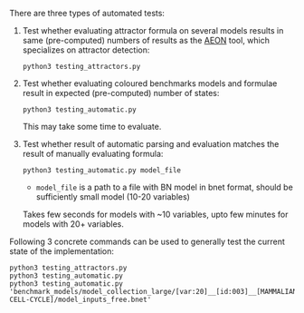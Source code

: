 There are three types of automated tests:

1. Test whether evaluating attractor formula on several models results in same (pre-computed) numbers of results as the [AEON](https://github.com/sybila/biodivine-aeon-py) tool, which specializes on attractor detection:
    ```
    python3 testing_attractors.py
    ```

2. Test whether evaluating coloured benchmarks models and formulae result in expected (pre-computed) number of states:
    ```
    python3 testing_automatic.py
    ```
    This may take some time to evaluate.


3. Test whether result of automatic parsing and evaluation matches the result of manually evaluating formula:
    ```
    python3 testing_automatic.py model_file
    ```
    - `model_file` is a path to a file with BN model in bnet format, should be sufficiently small model (10-20 variables)
    
    Takes few seconds for models with ~10 variables, upto few minutes for models with 20+ variables.    


Following 3 concrete commands can be used to generally test the current state of the implementation:
```
python3 testing_attractors.py
python3 testing_automatic.py
python3 testing_automatic.py 'benchmark_models/model_collection_large/[var:20]__[id:003]__[MAMMALIAN-CELL-CYCLE]/model_inputs_free.bnet'
```
